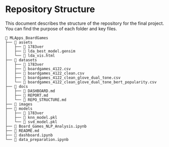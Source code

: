 # Repository Structure

This document describes the structure of the repository for the final project. You can find the purpose of each folder and key files.
```
📁 MLApps_BoardGames
├── 📂 assets
│   ├── 📂 1783ver
│   ├── 📄 lda_best_model.gensim
│   └── 📄 lda_vis.html
├── 📂 datasets
│   ├── 📂 1783ver
│   ├── 📄 boardgames_4122.csv
│   ├── 📄 boardgames_4122_clean.csv
│   ├── 📄 boardgames_4122_clean_glove_dual_tone.csv
│   └── 📄 boardgames_4122_clean_glove_dual_tone_bert_popularity.csv
├── 📂 docs
│   ├── 📄 DASHBOARD.md
│   ├── 📄 REPORT.md
│   └── 📄 REPO_STRUCTURE.md
├── 📂 images
├── 📂 models
│   ├── 📂 1783ver
│   ├── 📄 knn_model.pkl
│   └── 📄 svd_model.pkl
├── 📄 Board_Games_NLP_Analysis.ipynb
├── 📄 README.md
├── 📄 dashboard.ipynb
└── 📄 data_preparation.ipynb
```

